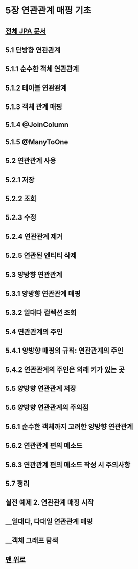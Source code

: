 # 5장 연관관계 매핑 기초
## [전체 JPA 문서](index.md)
## 5.1 단방향 연관관계 
## 5.1.1 순수한 객체 연관관계 
## 5.1.2 테이블 연관관계 
## 5.1.3 객체 관계 매핑 
## 5.1.4 @JoinColumn 
## 5.1.5 @ManyToOne 
## 5.2 연관관계 사용 
## 5.2.1 저장 
## 5.2.2 조회 
## 5.2.3 수정 
## 5.2.4 연관관계 제거 
## 5.2.5 연관된 엔티티 삭제 
## 5.3 양방향 연관관계 
## 5.3.1 양방향 연관관계 매핑 
## 5.3.2 일대다 컬렉션 조회 
## 5.4 연관관계의 주인 
## 5.4.1 양방향 매핑의 규칙: 연관관계의 주인 
## 5.4.2 연관관계의 주인은 외래 키가 있는 곳 
## 5.5 양방향 연관관계 저장 
## 5.6 양방향 연관관계의 주의점 
## 5.6.1 순수한 객체까지 고려한 양방향 연관관계 
## 5.6.2 연관관계 편의 메소드 
## 5.6.3 연관관계 편의 메소드 작성 시 주의사항 
## 5.7 정리 
## 실전 예제 2. 연관관계 매핑 시작 
## __일대다, 다대일 연관관계 매핑 
## __객체 그래프 탐색

## [맨 위로](#)